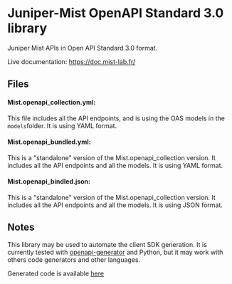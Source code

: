 # Juniper-Mist OpenAPI Standard 3.0 library

Juniper Mist APIs in Open API Standard 3.0 format.

Live documentation: https://doc.mist-lab.fr/

## Files
#### Mist.openapi_collection.yml:
This file includes all the API endpoints, and is using the OAS models in the `models`folder. It is using YAML format.
#### Mist.openapi_bundled.yml:
This is a "standalone" version of the Mist.openapi_collection version. It includes all the API endpoints and all the models. It is using YAML format.
#### Mist.openapi_bindled.json:
This is a "standalone" version of the Mist.openapi_collection version. It includes all the API endpoints and all the models. It is using JSON format.


## Notes
This library may be used to automate the client SDK generation. It is currently tested with [openapi-generator](https://github.com/OpenAPITools/openapi-generator) and Python, but it may work with others code generators and other languages.

Generated code is available [here](https://github.com/tmunzer/Mist-OAS3.0-SDK)

